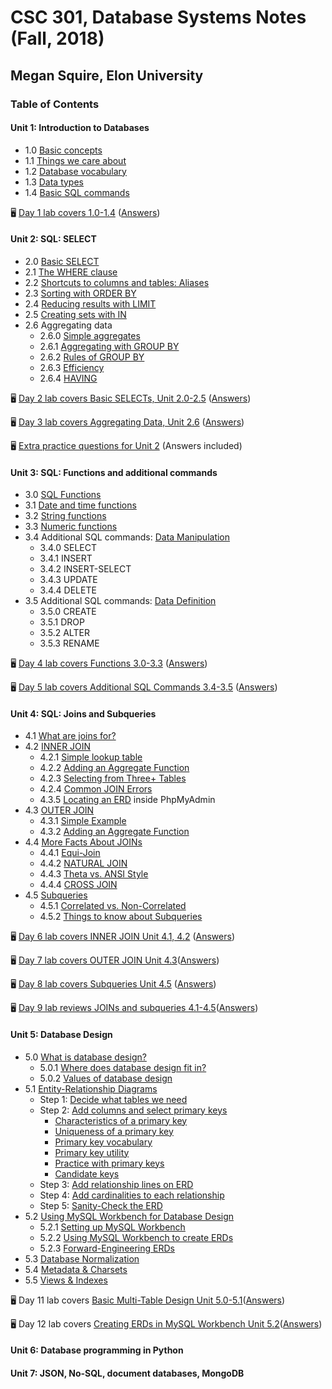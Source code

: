 # CSC 301, Database Systems Notes (Fall, 2018)
## Megan Squire, Elon University

### Table of Contents
#### Unit 1: Introduction to Databases

* 1.0 [Basic concepts](https://github.com/megansquire/CSC301Fall2018/blob/master/Unit1/1.0Notes.md)
* 1.1 [Things we care about](https://github.com/megansquire/CSC301Fall2018/blob/master/Unit1/1.1Notes.md)
* 1.2 [Database vocabulary](https://github.com/megansquire/CSC301Fall2018/blob/master/Unit1/1.2Notes.md)
* 1.3 [Data types](https://github.com/megansquire/CSC301Fall2018/blob/master/Unit1/1.3Notes.md)
* 1.4 [Basic SQL commands](https://github.com/megansquire/CSC301Fall2018/blob/master/Unit1/1.4Notes.md)

🖥 [Day 1 lab covers 1.0-1.4](https://github.com/megansquire/CSC301Fall2018/blob/master/Unit1/Day1Lab.md) ([Answers](https://github.com/megansquire/CSC301Fall2018/blob/master/Unit1/Day1LabAnswers.md))

#### Unit 2: SQL: SELECT
* 2.0 [Basic SELECT](https://github.com/megansquire/CSC301Fall2018/blob/master/Unit2/2.0Notes.md)
* 2.1 [The WHERE clause](https://github.com/megansquire/CSC301Fall2018/blob/master/Unit2/2.1Notes.md)
* 2.2 [Shortcuts to columns and tables: Aliases](https://github.com/megansquire/CSC301Fall2018/blob/master/Unit2/2.2Notes.md)
* 2.3 [Sorting with ORDER BY](https://github.com/megansquire/CSC301Fall2018/blob/master/Unit2/2.3Notes.md)
* 2.4 [Reducing results with LIMIT](https://github.com/megansquire/CSC301Fall2018/blob/master/Unit2/2.4Notes.md)
* 2.5 [Creating sets with IN](https://github.com/megansquire/CSC301Fall2018/blob/master/Unit2/2.5Notes.md)
* 2.6 Aggregating data
    - 2.6.0 [Simple aggregates](https://github.com/megansquire/CSC301Fall2018/blob/master/Unit2/2.6.0Notes.md)
    - 2.6.1 [Aggregating with GROUP BY](https://github.com/megansquire/CSC301Fall2018/blob/master/Unit2/2.6.1Notes.md)
    - 2.6.2 [Rules of GROUP BY](https://github.com/megansquire/CSC301Fall2018/blob/master/Unit2/2.6.2Notes.md)
    - 2.6.3 [Efficiency](https://github.com/megansquire/CSC301Fall2018/blob/master/Unit2/2.6.3Notes.md)
    - 2.6.4 [HAVING](https://github.com/megansquire/CSC301Fall2018/blob/master/Unit2/2.6.4Notes.md)
    
🖥 [Day 2 lab covers Basic SELECTs, Unit 2.0-2.5](https://github.com/megansquire/CSC301Fall2018/tree/master/Unit2/Day2Lab.md) ([Answers](https://github.com/megansquire/CSC301Fall2018/blob/master/Unit2/Day2LabAnswers.md))

🖥 [Day 3 lab covers Aggregating Data, Unit 2.6](https://github.com/megansquire/CSC301Fall2018/tree/master/Unit2/Day3Lab.md) ([Answers](https://github.com/megansquire/CSC301Fall2018/blob/master/Unit2/Day3LabAnswers.md))

🖥 [Extra practice questions for Unit 2](https://github.com/megansquire/CSC301Fall2018/tree/master/Unit2/Unit2ExtraPractice.md) (Answers included)

#### Unit 3: SQL: Functions and additional commands
* 3.0 [SQL Functions](https://github.com/megansquire/CSC301Fall2018/blob/master/Unit3/3.0Notes.md)
* 3.1 [Date and time functions](https://github.com/megansquire/CSC301Fall2018/blob/master/Unit3/3.1Notes.md)
* 3.2 [String functions](https://github.com/megansquire/CSC301Fall2018/blob/master/Unit3/3.2Notes.md)
* 3.3 [Numeric functions](https://github.com/megansquire/CSC301Fall2018/blob/master/Unit3/3.3Notes.md)
* 3.4 Additional SQL commands: [Data Manipulation](https://github.com/megansquire/CSC301Fall2018/blob/master/Unit3/3.4Notes.md)
    - 3.4.0 SELECT
    - 3.4.1 INSERT
    - 3.4.2 INSERT-SELECT
    - 3.4.3 UPDATE
    - 3.4.4 DELETE
* 3.5 Additional SQL commands: [Data Definition](https://github.com/megansquire/CSC301Fall2018/blob/master/Unit3/3.5Notes.md)
    - 3.5.0 CREATE
    - 3.5.1 DROP
    - 3.5.2 ALTER
    - 3.5.3 RENAME

🖥 [Day 4 lab covers Functions 3.0-3.3](https://github.com/megansquire/CSC301Fall2018/blob/master/Unit3/Day4Lab.md) ([Answers](https://github.com/megansquire/CSC301Fall2018/blob/master/Unit3/Day4LabAnswers.md))

🖥 [Day 5 lab covers Additional SQL Commands 3.4-3.5](https://github.com/megansquire/CSC301Fall2018/blob/master/Unit3/Day5Lab.md) ([Answers](https://github.com/megansquire/CSC301Fall2018/blob/master/Unit3/Day5LabAnswers.md))

#### Unit 4: SQL: Joins and Subqueries
* 4.1 [What are joins for?](https://github.com/megansquire/CSC301Fall2018/blob/master/Unit4/Unit4.1Notes.md)
* 4.2 [INNER JOIN](https://github.com/megansquire/CSC301Fall2018/blob/master/Unit4/Unit4.2Notes.md)
    - 4.2.1 [Simple lookup table](https://github.com/megansquire/CSC301Fall2018/blob/master/Unit4/Unit4.2Notes.md#421-inner-join-example-simple-lookup-table)
    - 4.2.2 [Adding an Aggregate Function](https://github.com/megansquire/CSC301Fall2018/blob/master/Unit4/Unit4.2Notes.md#422-inner-join-example-2-adding-an-aggregate-function)
    - 4.2.3 [Selecting from Three+ Tables](https://github.com/megansquire/CSC301Fall2018/blob/master/Unit4/Unit4.2Notes.md#423-inner-join-example-3-selecting-from-three-tables)
    - 4.2.4 [Common JOIN Errors](https://github.com/megansquire/CSC301Fall2018/blob/master/Unit4/Unit4.2Notes.md#424-common-inner-join-errors)
    - 4.3.5 [Locating an ERD](https://github.com/megansquire/CSC301Fall2018/blob/master/Unit4/Unit4.2Notes.md#425-locating-your-erd) inside PhpMyAdmin
* 4.3 [OUTER JOIN](https://github.com/megansquire/CSC301Fall2018/blob/master/Unit4/Unit4.3Notes.md)
    - 4.3.1 [Simple Example](https://github.com/megansquire/CSC301Fall2018/blob/master/Unit4/Unit4.3Notes.md#431-outer-join-example-1-simple)
    - 4.3.2 [Adding an Aggregate Function](https://github.com/megansquire/CSC301Fall2018/blob/master/Unit4/Unit4.3Notes.md#432-outer-join-example-2-adding-an-aggregate)
* 4.4 [More Facts About JOINs](https://github.com/megansquire/CSC301Fall2018/blob/master/Unit4/Unit4.4Notes.md)
    - 4.4.1 [Equi-Join](https://github.com/megansquire/CSC301Fall2018/blob/master/Unit4/Unit4.4Notes.md#441-equi-join)
    - 4.4.2 [NATURAL JOIN](https://github.com/megansquire/CSC301Fall2018/blob/master/Unit4/Unit4.4Notes.md#442-natural-join)
    - 4.4.3 [Theta vs. ANSI Style](https://github.com/megansquire/CSC301Fall2018/blob/master/Unit4/Unit4.4Notes.md#443-theta-vs-ansi-style)
    - 4.4.4 [CROSS JOIN](https://github.com/megansquire/CSC301Fall2018/blob/master/Unit4/Unit4.4Notes.md#444-cross-join)
* 4.5 [Subqueries](https://github.com/megansquire/CSC301Fall2018/blob/master/Unit4/Unit4.5Notes.md)
    - 4.5.1 [Correlated vs. Non-Correlated](https://github.com/megansquire/CSC301Fall2018/blob/master/Unit4/Unit4.5Notes.md#451-correlated-vs-non-correlated-subqueries)
    - 4.5.2 [Things to know about Subqueries](https://github.com/megansquire/CSC301Fall2018/blob/master/Unit4/Unit4.5Notes.md#452-things-to-know-about-subqueries)
    
🖥 [Day 6 lab covers INNER JOIN Unit 4.1, 4.2](https://github.com/megansquire/CSC301Fall2018/blob/master/Unit4/Day6Lab.md) ([Answers](https://github.com/megansquire/CSC301Fall2018/blob/master/Unit4/Day6LabAnswers.md))

🖥 [Day 7 lab covers OUTER JOIN Unit 4.3](https://github.com/megansquire/CSC301Fall2018/blob/master/Unit4/Day7Lab.md)([Answers](https://github.com/megansquire/CSC301Fall2018/blob/master/Unit4/Day7LabAnswers.md))

🖥 [Day 8 lab covers Subqueries Unit 4.5](https://github.com/megansquire/CSC301Fall2018/blob/master/Unit4/Day8Lab.md) ([Answers](https://github.com/megansquire/CSC301Fall2018/blob/master/Unit4/Day8LabAnswers.md))

🖥 [Day 9 lab reviews JOINs and subqueries 4.1-4.5](https://github.com/megansquire/CSC301Fall2018/blob/master/Unit4/Day9Lab.md)([Answers](https://github.com/megansquire/CSC301Fall2018/blob/master/Unit4/Day9LabAnswers.md))
#### Unit 5: Database Design
* 5.0 [What is database design?](https://github.com/megansquire/CSC301Fall2018/blob/master/Unit5/Unit5.0Notes.md)
    - 5.0.1 [Where does database design fit in?](https://github.com/megansquire/CSC301Fall2018/blob/master/Unit5/Unit5.0Notes.md#501-where-does-database-design-fit-in)
    - 5.0.2 [Values of database design](https://github.com/megansquire/CSC301Fall2018/blob/master/Unit5/Unit5.0Notes.md#502-values-of-database-design)
* 5.1 [Entity-Relationship Diagrams](https://github.com/megansquire/CSC301Fall2018/blob/master/Unit5/Unit5.2Notes.md)
    - Step 1: [Decide what tables we need](https://github.com/megansquire/CSC301Fall2018/blob/master/Unit5/Unit5.1Notes.md#step-1-decide-what-tables-we-need)
    - Step 2: [Add columns and select primary keys](https://github.com/megansquire/CSC301Fall2018/blob/master/Unit5/Unit5.1Notes.md#step-2-add-columns-and-select-primary-keys)
        * [Characteristics of a primary key](https://github.com/megansquire/CSC301Fall2018/blob/master/Unit5/Unit5.1Notes.md#characteristics-of-primary-keys)
        * [Uniqueness of a primary key](https://github.com/megansquire/CSC301Fall2018/blob/master/Unit5/Unit5.1Notes.md#uniqueness-of-primary-keys)
        * [Primary key vocabulary](https://github.com/megansquire/CSC301Fall2018/blob/master/Unit5/Unit5.1Notes.md#primary-key-vocabulary)
        * [Primary key utility](https://github.com/megansquire/CSC301Fall2018/blob/master/Unit5/Unit5.1Notes.md#utility-of-a-primary-key)
        * [Practice with primary keys](https://github.com/megansquire/CSC301Fall2018/blob/master/Unit5/Unit5.1Notes.md#practice-with-primary-keys)
        * [Candidate keys](https://github.com/megansquire/CSC301Fall2018/blob/master/Unit5/Unit5.1Notes.md#candidate-keys)
    - Step 3: [Add relationship lines on ERD](https://github.com/megansquire/CSC301Fall2018/blob/master/Unit5/Unit5.1Notes.md#step-3-add-the-relationship-lines-on-an-erd)
    - Step 4: [Add cardinalities to each relationship](https://github.com/megansquire/CSC301Fall2018/blob/master/Unit5/Unit5.1Notes.md#step-4-adding-cardinalities-to-each-relationship)
    - Step 5: [Sanity-Check the ERD](https://github.com/megansquire/CSC301Fall2018/blob/master/Unit5/Unit5.1Notes.md#step-5-sanity-check-make-sure-the-erd-makes-sense-in-english)
* 5.2 [Using MySQL Workbench for Database Design](https://github.com/megansquire/CSC301Fall2018/blob/master/Unit5/Unit5.2Notes.md)
    - 5.2.1 [Setting up MySQL Workbench](https://github.com/megansquire/CSC301Fall2018/blob/master/Unit5/Unit5.2Notes.md#521-setting-up-mysql-workbench)
    - 5.2.2 [Using MySQL Workbench to create ERDs](https://github.com/megansquire/CSC301Fall2018/blob/master/Unit5/Unit5.2Notes.md#522-using-mysql-workbench-to-create-erds)
    - 5.2.3 [Forward-Engineering ERDs](https://github.com/megansquire/CSC301Fall2018/blob/master/Unit5/Unit5.2Notes.md#523-using-mysql-workbench-to-forward-engineer-an-erd)
* 5.3 [Database Normalization](https://github.com/megansquire/CSC301Fall2018/blob/master/Unit5/Unit5.3Notes.md)
* 5.4 [Metadata & Charsets]()
* 5.5 [Views & Indexes]()

🖥 Day 11 lab covers [Basic Multi-Table Design Unit 5.0-5.1](https://github.com/megansquire/CSC301Fall2018/blob/master/Unit5/Day11Lab.md)([Answers]())

🖥 Day 12 lab covers [Creating ERDs in MySQL Workbench Unit 5.2](https://github.com/megansquire/CSC301Fall2018/blob/master/Unit5/Day12Lab.md)([Answers]())

#### Unit 6: Database programming in Python

#### Unit 7: JSON, No-SQL, document databases, MongoDB
